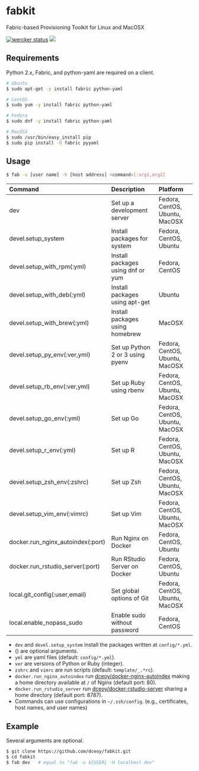 fabkit
======

Fabric-based Provisioning Toolkit for Linux and MacOSX

[![wercker status](https://app.wercker.com/status/f2cd44bd90931f136e21ad448a25d240/m "wercker status")](https://app.wercker.com/project/bykey/f2cd44bd90931f136e21ad448a25d240)
[![](https://imagelayers.io/badge/dceoy/dev:latest.svg)](https://imagelayers.io/?images=dceoy/dev:latest 'Get your own badge on imagelayers.io')

Requirements
------------

Python 2.x, Fabric, and python-yaml are required on a client.

```sh
# Ubuntu
$ sudo apt-get -y install fabric python-yaml

# CentOS
$ sudo yum -y install fabric python-yaml

# Fedora
$ sudo dnf -y install fabric python-yaml

# MacOSX
$ sudo /usr/bin/easy_install pip
$ sudo pip install -U fabric pyyaml
```

Usage
-----

```sh
$ fab -u [user name] -h [host address] <command>[:arg1,arg2]
```

| Command                           | Description                       | Platform                       |
|:----------------------------------|:----------------------------------|:-------------------------------|
| dev                               | Set up a development server       | Fedora, CentOS, Ubuntu, MacOSX |
| devel.setup_system                | Install packages for system       | Fedora, CentOS, Ubuntu         |
| devel.setup_with_rpm(:yml)        | Install packages using dnf or yum | Fedora, CentOS                 |
| devel.setup_with_deb(:yml)        | Install packages using apt-get    | Ubuntu                         |
| devel.setup_with_brew(:yml)       | Install packages using homebrew   | MacOSX                         |
| devel.setup_py_env(:ver,yml)      | Set up Python 2 or 3 using pyenv  | Fedora, CentOS, Ubuntu, MacOSX |
| devel.setup_rb_env(:ver,yml)      | Set up Ruby using rbenv           | Fedora, CentOS, Ubuntu, MacOSX |
| devel.setup_go_env(:yml)          | Set up Go                         | Fedora, CentOS, Ubuntu, MacOSX |
| devel.setup_r_env(:yml)           | Set up R                          | Fedora, CentOS, Ubuntu, MacOSX |
| devel.setup_zsh_env(:zshrc)       | Set up Zsh                        | Fedora, CentOS, Ubuntu, MacOSX |
| devel.setup_vim_env(:vimrc)       | Set up Vim                        | Fedora, CentOS, Ubuntu, MacOSX |
| docker.run_nginx_autoindex(:port) | Run Nginx on Docker               | Fedora, CentOS, Ubuntu         |
| docker.run_rstudio_server(:port)  | Run RStudio Server on Docker      | Fedora, CentOS, Ubuntu         |
| local.git_config(:user,email)     | Set global options of Git         | Fedora, CentOS, Ubuntu, MacOSX |
| local.enable_nopass_sudo          | Enable sudo without password      | Fedora, CentOS                 |

- `dev` and `devel.setup_system` install the packages written at `config/*.yml`.
- () are optional arguments.
- `yml` are yaml files (default: `config/*.yml`).
- `ver` are versions of Python or Ruby (integer).
- `zshrc` and `vimrc` are run scripts (default: `template/_.*rc`).
- `docker.run_nginx_autoindex` run [dceoy/docker-nginx-autoindex](https://github.com/dceoy/docker-nginx-autoindex) making a home directory available at `/` of Nginx (default port: 80).
- `docker.run_rstudio_server` run [dceoy/docker-rstudio-server](https://github.com/dceoy/docker-rstudio-server) sharing a home directory (default port: 8787).
- Commands can use configurations in `~/.ssh/config`. (e.g., certificates, host names, and user names)

Example
-------

Several arguments are optional.

```sh
$ git clone https://github.com/dceoy/fabkit.git
$ cd fabkit
$ fab dev   # equal to "fab -u ${USER} -H localhost dev"
```
